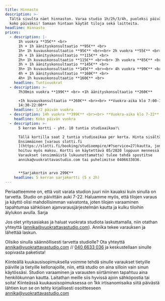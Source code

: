 ```yaml
---
title: Hinnasto
description: >-
  Tältä sivulta näet hinnaston. Varaa studio 1h/2h/3/4h, puoleksi päivää tai
  koko päiväksi! Samaan hintaan käytät tiloja sekä laitteita.
headline: Hinnasto
prices:
  - description: |-
      1h vuokra **35€** <br>
      1h + 1h äänityskonsultaatio **95€** <br>
      1h+ 1h kuvauskonsultaatio **95€** <br><br> 2h vuokra **55€** <br>
      2h + 1h äänityskonsultaatio **115€** <br>
      2h+ 1h kuvauskonsultaatio **115€** ​<br><br> 3h vuokra **85€** <br>
      3h + 1h äänityskonsultaatio **145€** <br>
      3h+ 1h kuvauskonsultaatio **145€** ​<br><br> 4h vuokra **99€** <br>
      4h + 1h äänityskonsultaatio **160€** <br>
      4h+ 1h kuvauskonsultaatio **160€** <br>
    headline: Tuntivuokrat
  - description: >-
      7h30min vuokra **199€** <br> +1h äänityskonsultaatio **260€**

      +1h kuvauskonsultaatio **260€** ​<br><br> **Vuokra-aika klo 7:00-14:30 tai
      14:30-22:00**
    headline: 1/2 päivän vuokra
  - description: 14h vuokra **399€** <br><br> **Vuokra-aika klo 7-22** <br><br>
    headline: Koko päivän vuokra
  - description: >-
      5 kerran kortti - yht. 10 tuntia studioaikaa!\

      Tällä kortilla saat 2 tuntia studioaikaa per kerta. Hinta sisältää alv.
      Ensimmäinen [varaus slotti.fi
      ](https://slotti.fi/booking/studioempire/#?service=27)kautta, jonka kautta
      hoituu myös maksu. Kortti on käytettävä 05/2020 loppuun mennessä.
      Varaukset (ensimmäistä lukuunottamatta) tulee tehdä spostitse
      annika@vuokrattavastudio.com tai puhelimitse 0406633036.


      **Sarjakortin arvo 299€**
    headline: 5 kerran sarjakortti (5 x 2h)
---
```

Periaatteemme on, että voit varata studion juuri niin kauaksi kuin sinulla on tarvetta. Studio on päivittäin auki 7-22.
Haluamme myös, että tilojen varaus ja käyttö olisi mahdollisimman vaivatonta, joten tilojen varaaminen tapahtumaa sähköisen ajanvarausjärjestelmän kautta ja kulku tiloihin älylukon avulla. Sarja

Jos olet yritysasiakas ja haluat vuokrata studiota laskuttamalla, niin otathan yhteyttä (<a href="mailto:annika@vuokrattavastudio.com">annika@vuokrattavastudio.com</a>). Annika tekee varauksen ja lähettää laskun.

Olisiko sinulla säännöllisesti tarvetta studiolle? Ota yhteyttä <a href="mailto:annika@vuokrattavastudio.com">annika@vuokrattavastudio.com</a> // <a href="tel:+358 40 6633 036">040 6633 036</a> ja keskustellaan sinulle sopivasta paketista!

Kiinteällä kuukausisopimuksella voimme tehdä sinulle varaukset tietyille päiville ja tietyille kellonajoille, niin, että studio on aina silloin vain sinun käytössäsi. Studion varaaminen ja varausten siirtäminen tapahtuu aina henkilökunnan kautta. Laitathan meille siis hyvissä ajoin sähköpostia tai soita!
Kiinteässä kuukausisopimuksessa on 1kk irtisanomisaika siitä päivästä lähtien kun se on tehty kirjallisesti osoitteeseen <a href="mailto:annika@vuokrattavastudio.com">annika@vuokrattavastudio.com</a>
